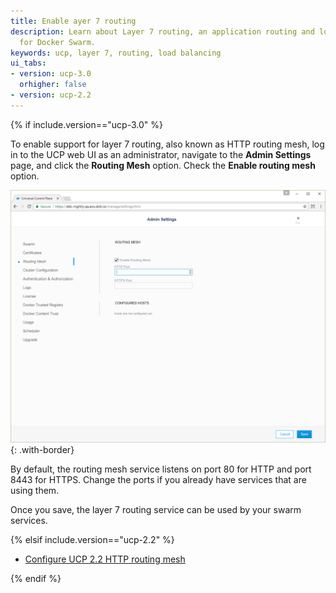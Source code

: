 ```yaml
---
title: Enable ayer 7 routing
description: Learn about Layer 7 routing, an application routing and load balancing system
  for Docker Swarm.
keywords: ucp, layer 7, routing, load balancing
ui_tabs:
- version: ucp-3.0
  orhigher: false
- version: ucp-2.2
---
```


{% if include.version=="ucp-3.0" %}

To enable support for layer 7 routing, also known as HTTP routing mesh,
log in to the UCP web UI as an administrator, navigate to the **Admin Settings**
page, and click the **Routing Mesh** option. Check the **Enable routing mesh** option.

![http routing mesh](../../images/interlock-install-3.png){: .with-border}

By default, the routing mesh service listens on port 80 for HTTP and port
8443 for HTTPS. Change the ports if you already have services that are using
them.

Once you save, the layer 7 routing service can be used by your swarm services.

{% elsif include.version=="ucp-2.2" %}

* [Configure UCP 2.2 HTTP routing mesh](/datacenter/ucp/2.2/guides/admin/configure/use-domain-names-to-access-services.md)

{% endif %}
